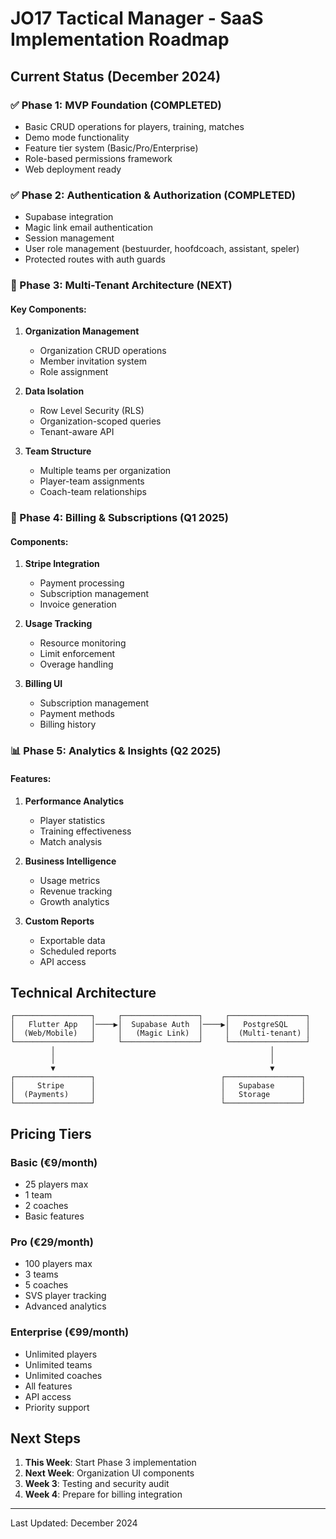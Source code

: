 # JO17 Tactical Manager - SaaS Implementation Roadmap

## Current Status (December 2024)

### ✅ Phase 1: MVP Foundation (COMPLETED)
- Basic CRUD operations for players, training, matches
- Demo mode functionality
- Feature tier system (Basic/Pro/Enterprise)
- Role-based permissions framework
- Web deployment ready

### ✅ Phase 2: Authentication & Authorization (COMPLETED)
- Supabase integration
- Magic link email authentication
- Session management
- User role management (bestuurder, hoofdcoach, assistant, speler)
- Protected routes with auth guards

### 🚧 Phase 3: Multi-Tenant Architecture (NEXT)

#### Key Components:
1. **Organization Management**
   - Organization CRUD operations
   - Member invitation system
   - Role assignment

2. **Data Isolation**
   - Row Level Security (RLS)
   - Organization-scoped queries
   - Tenant-aware API

3. **Team Structure**
   - Multiple teams per organization
   - Player-team assignments
   - Coach-team relationships

### 📅 Phase 4: Billing & Subscriptions (Q1 2025)

#### Components:
1. **Stripe Integration**
   - Payment processing
   - Subscription management
   - Invoice generation

2. **Usage Tracking**
   - Resource monitoring
   - Limit enforcement
   - Overage handling

3. **Billing UI**
   - Subscription management
   - Payment methods
   - Billing history

### 📊 Phase 5: Analytics & Insights (Q2 2025)

#### Features:
1. **Performance Analytics**
   - Player statistics
   - Training effectiveness
   - Match analysis

2. **Business Intelligence**
   - Usage metrics
   - Revenue tracking
   - Growth analytics

3. **Custom Reports**
   - Exportable data
   - Scheduled reports
   - API access

## Technical Architecture

```
┌─────────────────┐     ┌─────────────────┐     ┌─────────────────┐
│   Flutter App   │────▶│  Supabase Auth  │────▶│   PostgreSQL    │
│  (Web/Mobile)   │     │   (Magic Link)  │     │  (Multi-tenant) │
└─────────────────┘     └─────────────────┘     └─────────────────┘
         │                                                │
         │                                                │
         ▼                                                ▼
┌─────────────────┐                            ┌─────────────────┐
│     Stripe      │                            │   Supabase      │
│  (Payments)     │                            │   Storage       │
└─────────────────┘                            └─────────────────┘
```

## Pricing Tiers

### Basic (€9/month)
- 25 players max
- 1 team
- 2 coaches
- Basic features

### Pro (€29/month)
- 100 players max
- 3 teams
- 5 coaches
- SVS player tracking
- Advanced analytics

### Enterprise (€99/month)
- Unlimited players
- Unlimited teams
- Unlimited coaches
- All features
- API access
- Priority support

## Next Steps

1. **This Week**: Start Phase 3 implementation
2. **Next Week**: Organization UI components
3. **Week 3**: Testing and security audit
4. **Week 4**: Prepare for billing integration

---

Last Updated: December 2024
